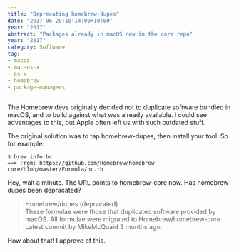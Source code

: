 ```yaml
---
title: "Deprecating homebrew-dupes"
date: "2017-06-20T10:14:00+10:00"
year: "2017"
abstract: "Packages already in macOS now in the core repo"
year: "2017"
category: Software
tag:
- macos
- mac-os-x
- os-x
- homebrew
- package-managers
---
```

The Homebrew devs originally decided not to duplicate software bundled in macOS, and to build against what was already available. I could see advantages to this, but Apple often left us with such outdated stuff.

The original solution was to tap homebrew-dupes, then install your tool. So for example:

    $ brew info bc
    ==> From: https://github.com/Homebrew/homebrew-core/blob/master/Formula/bc.rb

Hey, wait a minute. The URL points to homebrew-core now. Has homebrew-dupes been depracated?

> Homebrew/dupes (depracated)  
> These formulae were those that duplicated software provided by macOS. All formulae were migrated to Homebrew/homebrew-core  
> Latest commit by MikeMcQuaid 3 months ago.

How about that! I approve of this.

